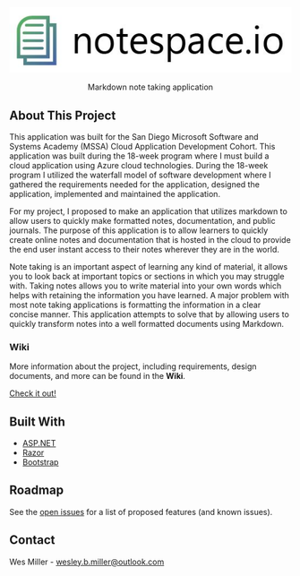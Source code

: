 <p align="center">
  <img src="https://github.com/Karrotts/notespace.io/blob/main/doc/wireframe/notespace%20logo.JPG?raw=true">
</p>
<p align="center">Markdown note taking application</p>

## About This Project
This application was built for the San Diego Microsoft Software and Systems Academy (MSSA) Cloud Application Development Cohort. This application was built during the 18-week program where I must build a cloud application using Azure cloud technologies. During the 18-week program I utilized the waterfall model of software development where I gathered the requirements needed for the application, designed the application, implemented and maintained the application.

For my project, I proposed to make an application that utilizes markdown to allow users to quickly make formatted notes, documentation, and public journals. The purpose of this application is to allow learners to quickly create online notes and documentation that is hosted in the cloud to provide the end user instant access to their notes wherever they are in the world.

Note taking is an important aspect of learning any kind of material, it allows you to look back at important topics or sections in which you may struggle with. Taking notes allows you to write material into your own words which helps with retaining the information you have learned. A major problem with most note taking applications is formatting the information in a clear concise manner. This application attempts to solve that by allowing users to quickly transform notes into a well formatted documents using Markdown.

### Wiki
More information about the project, including requirements, design documents, and more can be found in the **Wiki**.

[Check it out!]()

## Built With
* [ASP.NET](https://dotnet.microsoft.com/apps/aspnet)
* [Razor](https://dotnet.microsoft.com/apps/aspnet/web-apps/blazor)
* [Bootstrap](https://getbootstrap.com)

## Roadmap
See the [open issues](https://github.com/Karrotts/MyHomeApp/issues) for a list of proposed features (and known issues).

## Contact
Wes Miller - wesley.b.miller@outlook.com
